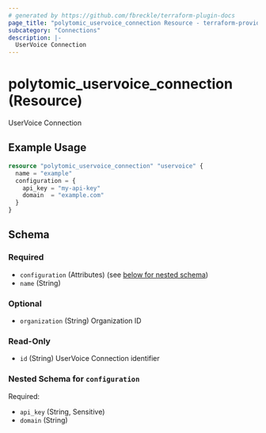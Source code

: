 ```yaml
---
# generated by https://github.com/fbreckle/terraform-plugin-docs
page_title: "polytomic_uservoice_connection Resource - terraform-provider-polytomic"
subcategory: "Connections"
description: |-
  UserVoice Connection
---
```


# polytomic_uservoice_connection (Resource)

UserVoice Connection

## Example Usage

```terraform
resource "polytomic_uservoice_connection" "uservoice" {
  name = "example"
  configuration = {
    api_key = "my-api-key"
    domain  = "example.com"
  }
}
```

<!-- schema generated by tfplugindocs -->
## Schema

### Required

- `configuration` (Attributes) (see [below for nested schema](#nestedatt--configuration))
- `name` (String)

### Optional

- `organization` (String) Organization ID

### Read-Only

- `id` (String) UserVoice Connection identifier

<a id="nestedatt--configuration"></a>
### Nested Schema for `configuration`

Required:

- `api_key` (String, Sensitive)
- `domain` (String)


